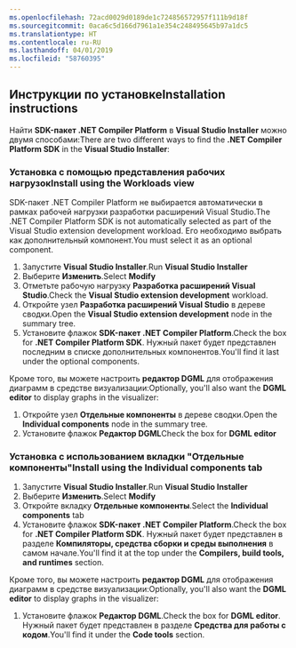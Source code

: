 ```yaml
---
ms.openlocfilehash: 72acd0029d0189de1c724856572957f111b9d18f
ms.sourcegitcommit: 0aca6c5d166d7961a1e354c248495645b97a1dc5
ms.translationtype: HT
ms.contentlocale: ru-RU
ms.lasthandoff: 04/01/2019
ms.locfileid: "58760395"
---
```

## <a name="installation-instructions"></a><span data-ttu-id="60d74-101">Инструкции по установке</span><span class="sxs-lookup"><span data-stu-id="60d74-101">Installation instructions</span></span> 

<span data-ttu-id="60d74-102">Найти **SDK-пакет .NET Compiler Platform** в **Visual Studio Installer** можно двумя способами:</span><span class="sxs-lookup"><span data-stu-id="60d74-102">There are two different ways to find the **.NET Compiler Platform SDK** in the **Visual Studio Installer**:</span></span>

### <a name="install-using-the-workloads-view"></a><span data-ttu-id="60d74-103">Установка с помощью представления рабочих нагрузок</span><span class="sxs-lookup"><span data-stu-id="60d74-103">Install using the Workloads view</span></span>

<span data-ttu-id="60d74-104">SDK-пакет .NET Compiler Platform не выбирается автоматически в рамках рабочей нагрузки разработки расширений Visual Studio.</span><span class="sxs-lookup"><span data-stu-id="60d74-104">The .NET Compiler Platform SDK is not automatically selected as part of the Visual Studio extension development workload.</span></span> <span data-ttu-id="60d74-105">Его необходимо выбрать как дополнительный компонент.</span><span class="sxs-lookup"><span data-stu-id="60d74-105">You must select it as an optional component.</span></span>

1. <span data-ttu-id="60d74-106">Запустите **Visual Studio Installer**.</span><span class="sxs-lookup"><span data-stu-id="60d74-106">Run **Visual Studio Installer**</span></span> 
1. <span data-ttu-id="60d74-107">Выберите **Изменить**.</span><span class="sxs-lookup"><span data-stu-id="60d74-107">Select **Modify**</span></span> 
1. <span data-ttu-id="60d74-108">Отметьте рабочую нагрузку **Разработка расширений Visual Studio**.</span><span class="sxs-lookup"><span data-stu-id="60d74-108">Check the **Visual Studio extension development** workload.</span></span>
1. <span data-ttu-id="60d74-109">Откройте узел **Разработка расширений Visual Studio** в дереве сводки.</span><span class="sxs-lookup"><span data-stu-id="60d74-109">Open the **Visual Studio extension development** node in the summary tree.</span></span>
1. <span data-ttu-id="60d74-110">Установите флажок **SDK-пакет .NET Compiler Platform**.</span><span class="sxs-lookup"><span data-stu-id="60d74-110">Check the box for **.NET Compiler Platform SDK**.</span></span> <span data-ttu-id="60d74-111">Нужный пакет будет представлен последним в списке дополнительных компонентов.</span><span class="sxs-lookup"><span data-stu-id="60d74-111">You'll find it last under the optional components.</span></span>

<span data-ttu-id="60d74-112">Кроме того, вы можете настроить **редактор DGML** для отображения диаграмм в средстве визуализации:</span><span class="sxs-lookup"><span data-stu-id="60d74-112">Optionally, you'll also want the **DGML editor** to display graphs in the visualizer:</span></span>

1. <span data-ttu-id="60d74-113">Откройте узел **Отдельные компоненты** в дереве сводки.</span><span class="sxs-lookup"><span data-stu-id="60d74-113">Open the **Individual components** node in the summary tree.</span></span>
1. <span data-ttu-id="60d74-114">Установите флажок **Редактор DGML**</span><span class="sxs-lookup"><span data-stu-id="60d74-114">Check the box for **DGML editor**</span></span>

### <a name="install-using-the-individual-components-tab"></a><span data-ttu-id="60d74-115">Установка с использованием вкладки "Отдельные компоненты"</span><span class="sxs-lookup"><span data-stu-id="60d74-115">Install using the Individual components tab</span></span>

1. <span data-ttu-id="60d74-116">Запустите **Visual Studio Installer**.</span><span class="sxs-lookup"><span data-stu-id="60d74-116">Run **Visual Studio Installer**</span></span> 
1. <span data-ttu-id="60d74-117">Выберите **Изменить**.</span><span class="sxs-lookup"><span data-stu-id="60d74-117">Select **Modify**</span></span> 
1. <span data-ttu-id="60d74-118">Откройте вкладку **Отдельные компоненты**.</span><span class="sxs-lookup"><span data-stu-id="60d74-118">Select the **Individual components** tab</span></span> 
1. <span data-ttu-id="60d74-119">Установите флажок **SDK-пакет .NET Compiler Platform**.</span><span class="sxs-lookup"><span data-stu-id="60d74-119">Check the box for **.NET Compiler Platform SDK**.</span></span> <span data-ttu-id="60d74-120">Нужный пакет будет представлен в разделе **Компиляторы, средства сборки и среды выполнения** в самом начале.</span><span class="sxs-lookup"><span data-stu-id="60d74-120">You'll find it at the top under the **Compilers, build tools, and runtimes** section.</span></span>

<span data-ttu-id="60d74-121">Кроме того, вы можете настроить **редактор DGML** для отображения диаграмм в средстве визуализации:</span><span class="sxs-lookup"><span data-stu-id="60d74-121">Optionally, you'll also want the **DGML editor** to display graphs in the visualizer:</span></span>

1. <span data-ttu-id="60d74-122">Установите флажок **Редактор DGML**.</span><span class="sxs-lookup"><span data-stu-id="60d74-122">Check the box for **DGML editor**.</span></span> <span data-ttu-id="60d74-123">Нужный пакет будет представлен в разделе **Средства для работы с кодом**.</span><span class="sxs-lookup"><span data-stu-id="60d74-123">You'll find it under the **Code tools** section.</span></span>
